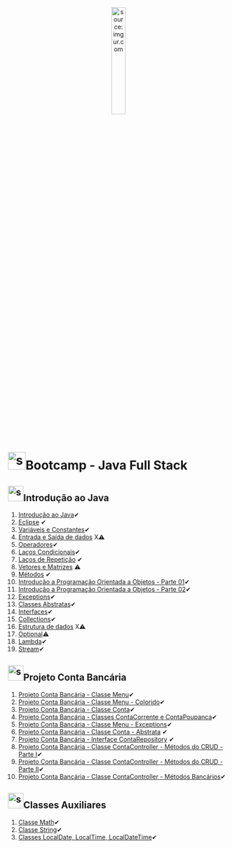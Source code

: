<div align="center">
    <img src="https://i.imgur.com/IaD4lwg.png" title="source: imgur.com" width="25%"/>
</div>
<h1><img src="https://i.imgur.com/JSfXyzm.png" title="source: imgur.com" width="40px"/>Bootcamp - Java Full Stack </h1>

<h2><img src="https://i.imgur.com/JSfXyzm.png" title="source: imgur.com" width="35px"/>Introdução ao Java</h2>

1. <a href="01.md">Introdução ao Java</a>✔
2. <a href="02.md">Eclipse</a> ✔
3. <a href="03.md">Variáveis e Constantes</a>✔
4. <a href="04.md">Entrada e Saída de dados</a> X⚠
5. <a href="05.md">Operadores</a>✔
6. <a href="06.md">Laços Condicionais</a>✔
7. <a href="07.md">Laços de Repetição</a> ✔
8. <a href="08.md">Vetores e Matrizes</a> ⚠
9. <a href="09.md">Métodos</a> ✔
10. <a href="10.md">Introdução a Programação Orientada a Objetos - Parte 01</a>✔
11. <a href="11.md">Introdução a Programação Orientada a Objetos - Parte 02</a>✔
12. <a href="12.md">Exceptions</a>✔
13. <a href="13.md">Classes Abstratas</a>✔
14. <a href="14.md">Interfaces</a>✔
15. <a href="15.md">Collections</a>✔
16. <a href="18.md">Estrutura de dados</a> X⚠
17. <a href="16.md">Optional</a>⚠ 
18. <a href="19.md">Lambda</a>✔
19. <a href="17.md">Stream</a>✔ 

<h2><img src="https://i.imgur.com/JSfXyzm.png" title="source: imgur.com" width="35px"/>Projeto Conta Bancária</h2>

1. <a href="pr01.md">Projeto Conta Bancária - Classe Menu</a>✔
2. <a href="pr02.md">Projeto Conta Bancária - Classe Menu - Colorido</a>✔
3. <a href="pr03.md">Projeto Conta Bancária - Classe Conta</a>✔
4. <a href="pr04.md">Projeto Conta Bancária - Classes ContaCorrente e ContaPoupanca</a>✔
5. <a href="pr05.md">Projeto Conta Bancária - Classe Menu - Exceptions</a>✔
6. <a href="pr06.md">Projeto Conta Bancária - Classe Conta - Abstrata</a> ✔
7. <a href="pr07.md">Projeto Conta Bancária - Interface ContaRepository</a> ✔
8. <a href="pr08.md">Projeto Conta Bancária - Classe ContaController - Métodos do CRUD - Parte I</a>✔
9. <a href="pr09.md">Projeto Conta Bancária - Classe ContaController - Métodos do CRUD - Parte II</a>✔
10. <a href="pr10.md">Projeto Conta Bancária - Classe ContaController - Métodos Bancários</a>✔

<h2><img src="https://i.imgur.com/JSfXyzm.png" title="source: imgur.com" width="35px"/>Classes Auxiliares</h2>

1. <a href="b01.md">Classe Math</a>✔
2. <a href="b02.md">Classe String</a>✔
3. <a href="b03.md">Classes LocalDate, LocalTime, LocalDateTime</a>✔

<!-- <br /><br />
	
<div align="center"><a href="../README.md"><img src="https://i.imgur.com/kfHCxif.png" title="source: imgur.com" width="5%"/></a></div>
<div align="center">Home</div>
-->
